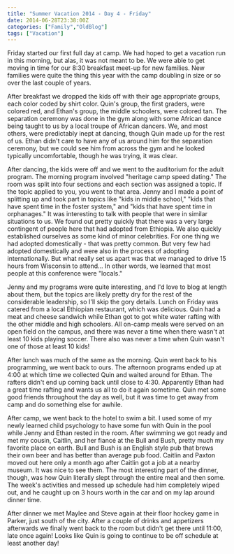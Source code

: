 ```yaml
---
title: "Summer Vacation 2014 - Day 4 - Friday"
date: 2014-06-28T23:38:00Z
categories: ["Family","OldBlog"]
tags: ["Vacation"]
---
```


Friday started our first full day at camp. We had hoped to get a vacation run in this morning, but alas, it was not meant to be. We were able to get moving in time for our 8:30 breakfast meet-up for new families. New families were quite the thing this year with the camp doubling in size or so over the last couple of years.

After breakfast we dropped the kids off with their age appropriate groups, each color coded by shirt color. Quin's group, the first graders, were colored red, and Ethan's group, the middle schoolers, were colored tan. The separation ceremony was done in the gym along with some African dance being taught to us by a local troupe of African dancers. We, and most others, were predictably inept at dancing, though Quin made up for the rest of us. Ethan didn't care to have any of us around him for the separation ceremony, but we could see him from across the gym and he looked typically uncomfortable, though he was trying, it was clear.

After dancing, the kids were off and we went to the auditorium for the adult program. The morning program involved "heritage camp speed dating." The room was split into four sections and each section was assigned a topic. If the topic applied to you, you went to that area. Jenny and I made a point of splitting up and took part in topics like "kids in middle school," "kids that have spent time in the foster system," and "kids that have spent time in orphanages." It was interesting to talk with people that were in similar situations to us. We found out pretty quickly that there was a very large contingent of people here that had adopted from Ethiopia. We also quickly established ourselves as some kind of minor celebrities. For one thing we had adopted domestically - that was pretty common. But very few had adopted domestically and were also in the process of adopting internationally. But what really set us apart was that we managed to drive 15 hours from Wisconsin to attend... In other words, we learned that most people at this conference were "locals."

Jenny and my programs were quite interesting, and I'd love to blog at length about them, but the topics are likely pretty dry for the rest of the considerable leadership, so I'll skip the gory details. Lunch on Friday was catered from a local Ethiopian restaurant, which was delicious. Quin had a meat and cheese sandwich while Ethan got to got white water rafting with the other middle and high schoolers. All on-camp meals were served on an open field on the campus, and there was never a time when there wasn't at least 10 kids playing soccer. There also was never a time when Quin wasn't one of those at least 10 kids!

After lunch was much of the same as the morning. Quin went back to his programming, we went back to ours. The afternoon programs ended up at 4:00 at which time we collected Quin and waited around for Ethan. The rafters didn't end up coming back until close to 4:30. Apparently Ethan had a great time rafting and wants us all to do it again sometime. Quin met some good friends throughout the day as well, but it was time to get away from camp and do something else for awhile.

After camp, we went back to the hotel to swim a bit. I used some of my newly learned child psychology to have some fun with Quin in the pool while Jenny and Ethan rested in the room. After swimming we got ready and met my cousin, Caitlin, and her fiancé at the Bull and Bush, pretty much my favorite place on earth. Bull and Bush is an English style pub that brews their own beer and has better than average pub food. Caitlin and Paxton moved out here only a month ago after Caitlin got a job at a nearby museum. It was nice to see them. The most interesting part of the dinner, though, was how Quin literally slept through the entire meal and then some. The week's activities and messed up schedule had him completely wiped out, and he caught up on 3 hours worth in the car and on my lap around dinner time.

After dinner we met Maylee and Steve again at their floor hockey game in Parker, just south of the city. After a couple of drinks and appetizers afterwards we finally went back to the room but didn't get there until 11:00, late once again! Looks like Quin is going to continue to be off schedule at least another day!
